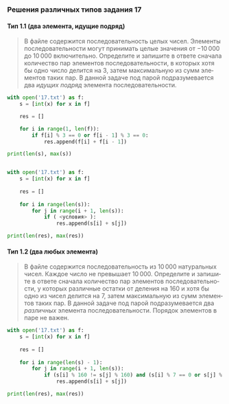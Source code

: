 ### Решения различных типов задания 17

#### Тип 1.1 (два элемента, идущие подряд)
> В файле со­дер­жит­ся по­сле­до­ва­тель­ность целых чисел. Эле­мен­ты по­сле­до­ва­тель­но­сти могут при­ни­мать целые зна­че­ния от −10 000 до 10 000 вклю­чи­тель­но. Опре­де­ли­те и за­пи­ши­те в от­ве­те сна­ча­ла ко­ли­че­ство пар эле­мен­тов по­сле­до­ва­тель­но­сти, в ко­то­рых хотя бы одно число де­лит­ся на 3, затем мак­си­маль­ную из сумм эле­мен­тов таких пар. В дан­ной за­да­че под парой под­ра­зу­ме­ва­ет­ся два *иду­щих под­ряд* эле­мен­та по­сле­до­ва­тель­но­сти.
```python
with open('17.txt') as f:
	s = [int(x) for x in f]

	res = []

	for i in range(1, len(f)):
		if f[i] % 3 == 0 or f[i - 1] % 3 == 0:
			res.append(f[i] + f[i - 1])

print(len(s), max(s))


with open('17.txt') as f:
	s = [int(x) for x in f]
	
	res = []
	
	for i in range(len(s)):
		for j in range(i + 1, len(s)):
			if ( <условия> ):
				res.append(s[i] + s[j])

print(len(res), max(res))
```

#### Тип 1.2 (два любых элемента)
> В файле со­дер­жит­ся по­сле­до­ва­тель­ность из 10 000 на­ту­раль­ных чисел. Каж­дое число не пре­вы­ша­ет 10 000. Опре­де­ли­те и за­пи­ши­те в от­ве­те сна­ча­ла ко­ли­че­ство пар эле­мен­тов по­сле­до­ва­тель­но­сти, у ко­то­рых раз­лич­ные остат­ки от де­ле­ния на 160 и хотя бы одно из чисел де­лит­ся на 7, затем мак­си­маль­ную из сумм эле­мен­тов таких пар. В дан­ной за­да­че под парой под­ра­зу­ме­ва­ет­ся два *раз­лич­ных* эле­мен­та по­сле­до­ва­тель­но­сти. По­ря­док эле­мен­тов в паре не важен.

```python
with open('17.txt') as f:
	s = [int(x) for x in f]
	
	res = []
	
	for i in range(len(s) - 1):
		for j in range(i + 1, len(s)):
			if (s[i] % 160 != s[j] % 160) and (s[i] % 7 == 0 or s[j] % 7 == 0):
				res.append(s[i] + s[j])

print(len(res), max(res))
```
